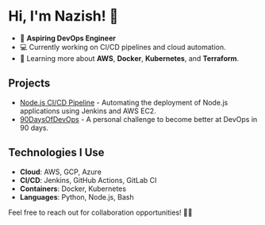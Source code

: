 # Hi, I'm Nazish! 👋

- 🚀 **Aspiring DevOps Engineer**
- 💻 Currently working on CI/CD pipelines and cloud automation.
- 🌱 Learning more about **AWS**, **Docker**, **Kubernetes**, and **Terraform**.

## Projects

- [Node.js CI/CD Pipeline](https://github.com/N176/nodejs-cicd-pipeline) - Automating the deployment of Node.js applications using Jenkins and AWS EC2.
- [90DaysOfDevOps](https://github.com/N176/Two-Tier-Flaskapp.git) - A personal challenge to become better at DevOps in 90 days.

## Technologies I Use

- **Cloud**: AWS, GCP, Azure
- **CI/CD**: Jenkins, GitHub Actions, GitLab CI
- **Containers**: Docker, Kubernetes
- **Languages**: Python, Node.js, Bash

Feel free to reach out for collaboration opportunities! 🔧🤝

<!--
**N176/n176** is a ✨ _special_ ✨ repository because its `README.md` (this file) appears on your GitHub profile.

Here are some ideas to get you started:

- 🔭 I’m currently working on ...
- 🌱 I’m currently learning ...
- 👯 I’m looking to collaborate on ...
- 🤔 I’m looking for help with ...
- 💬 Ask me about ...
- 📫 How to reach me: ...
- 😄 Pronouns: ...
- ⚡ Fun fact: ...
-->
